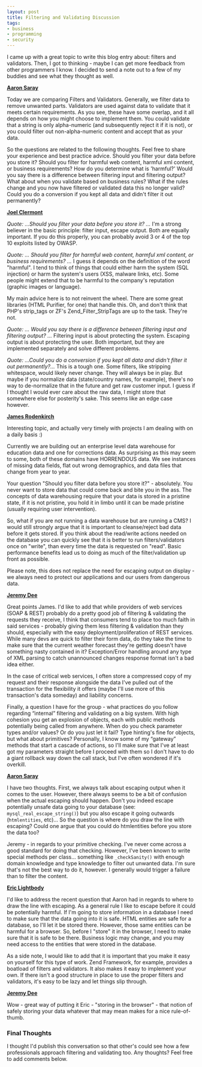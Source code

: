 ```yaml
---
layout: post
title: Filtering and Validating Discussion
tags:
- business
- programming
- security
---
```

I came up with a great topic to write this blog entry about: filters and validators.  Then, I got to thinking - maybe I can get more feedback from other programmers I know.  I decided to send a note out to a few of my buddies and see what they thought as well.  

**[Aaron Saray](http://aaronsaray.com)**

Today we are comparing Filters and Validators.  Generally, we filter data to remove unwanted parts.  Validators are used against data to validate that it meets certain requirements.  As you see, these have some overlap, and it all depends on how you might choose to implement them. You could validate that a string is only alpha-numeric (and subsequently reject it if it is not), or you could filter out non-alpha-numeric content and accept that as your data.

So the questions are related to the following thoughts.  Feel free to share your experience and best practice advice.  Should you filter your data before you store it?  Should you filter for harmful web content, harmful xml content, or business requirements?  How do you determine what is 'harmful?'  Would you say there is a difference between filtering input and filtering output?  What about when you validate based on business rules?  What if the rules change and you now have filtered or validated data this no longer valid?  Could you do a conversion if you kept all data and didn't filter it out permanently?

**[Joel Clermont](http://joelclermont.com)**

_Quote: ...Should you filter your data before you store it?  ..._
I'm a strong believer in the basic principle: filter input, escape output. Both are equally important. If you do this properly, you can probably avoid 3 or 4 of the top 10 exploits listed by OWASP.

_Quote: ... Should you filter for harmful web content, harmful xml content, or business requirements?  ..._
I guess it depends on the definition of the word "harmful". I tend to think of things that could either harm the system (SQL injection) or harm the system's users (XSS, malware links, etc). Some people might extend that to be harmful to the company's reputation (graphic images or language).

My main advice here is to not reinvent the wheel. There are some great libraries (HTML Purifier, for one) that handle this. Oh, and don't think that PHP's strip_tags or ZF's Zend_Filter_StripTags are up to the task. They're not.

_Quote: ... Would you say there is a difference between filtering input and filtering output? ..._
Filtering input is about protecting the system. Escaping output is about protecting the user. Both important, but they are implemented separately and solve different problems.

_Quote: ...Could you do a conversion if you kept all data and didn't filter it out permanently?..._
This is a tough one. Some filters, like stripping whitespace, would likely never change. They will always be in play. But maybe if you normalize data (state/country names, for example), there's no way to de-normalize that in the future and get raw customer input. I guess if I thought I would ever care about the raw data, I might store that somewhere else for posterity's sake. This seems like an edge case however.

**[James Rodenkirch](http://rodenkirch.com)**

Interesting topic, and actually very timely with projects I am dealing with on a daily basis :)

Currently we are building out an enterprise level data warehouse for education data and one for corrections data. As surprising as this may seem to some, both of these domains have HORRENDOUS data. We see instances of missing data fields, flat out wrong demographics, and data files that change from year to year.

Your question "Should you filter data before you store it?" - absolutely. You never want to store data that could come back and bite you in the ass. The concepts of data warehousing require that your data is stored in a pristine state, if it is not pristine, you hold it in limbo until it can be made pristine (usually requiring user intervention).

So, what if you are not running a data warehouse but are running a CMS? I would still strongly argue that it is important to cleanse/reject bad data before it gets stored. If you think about the read/write actions needed on the database you can quickly see that it is better to run filters/validators once on "write", than every time the data is requested on "read". Basic performance benefits lead us to doing as much of the filter/validation up front as possible.

Please note, this does not replace the need for escaping output on display - we always need to protect our applications and our users from dangerous data. 

**[Jeremy Dee](http://twitter.com/akadeej)**

Great points James. I'd like to add that while providers of web services (SOAP & REST) probably do a pretty good job of filtering & validating the requests they receive, I think that consumers tend to place too much faith in said services - probably giving them less filtering & validation than they should, especially with the easy deployment/proliferation of REST services. While many devs are quick to filter their form data, do they take the time to make sure that the current weather forecast they're getting doesn't have something nasty contained in it?  Exception/Error handling around any type of XML parsing to catch unannounced changes response format isn't a bad idea either.

In the case of critical web services, I often store a compressed copy of my request and their response alongside the data I've pulled out of the transaction for the flexibility it offers (maybe I'll use more of this transaction's data someday) and liability concerns.

Finally, a question I have for the group - what practices do you follow regarding “internal” filtering and validating on a big system. With high cohesion you get an explosion of objects, each with public methods potentially being called from anywhere. When do you check parameter types and/or values? Or do you just let it fail? Type hinting's fine for objects, but what about primitives? Personally, I know some of my “gateway” methods that start a cascade of actions, so I'll make sure that I've at least got my parameters straight before I proceed with them so I don't have to do a giant rollback way down the call stack, but I've often wondered if it's overkill. 

**[Aaron Saray](http://aaronsaray.com)**

I have two thoughts.  First, we always talk about escaping output when it comes to the user.  However, there always seems to be a bit of confusion when the actual escaping should happen.  Don't you indeed escape potentially unsafe data going to your database (see: `mysql_real_escape_string()`) but you also escape it going outwards (`htmlentities`, etc)... So the question is where do you draw the line with escaping?  Could one argue that you could do htmlentities before you store the data too?

Jeremy - in regards to your primitive checking.  I've never come across a good standard for doing that checking.  However, I've been known to write special methods per class... something like `_checkSanity()` with enough domain knowledge and type knowledge to filter out unwanted data.  I'm sure that's not the best way to do it, however.  I generally would trigger a failure than to filter the content.

**[Eric Lightbody](http://ericlightbody.com)**

I'd like to address the recent question that Aaron had in regards to where to draw the line with escaping. As a general rule I like to escape before it could be potentially harmful. If I'm going to store information in a database I need to make sure that the data going into it is safe. HTML entities are safe for a database, so I'll let it be stored there. However, those same entities can be harmful for a browser. So, before I "store" it in the browser, I need to make sure that it is safe to be there.   Business logic may change, and you may need access to the entities that were stored in the database.

As a side note, I would like to add that it is important that you make it easy on yourself for this type of work. Zend Framework, for example, provides a boatload of filters and validators. It also makes it easy to implement your own. If there isn't a good structure in place to use the proper filters and validators, it's easy to be lazy and let things slip through.

**[Jeremy Dee](http://twitter.com/akadeej)**

Wow - great way of putting it Eric - "storing in the browser" - that notion of safely storing your data whatever that may mean makes for a nice rule-of-thumb. 

### Final Thoughts

I thought I'd publish this conversation so that other's could see how a few professionals approach filtering and validating too.  Any thoughts?  Feel free to add comments below.
